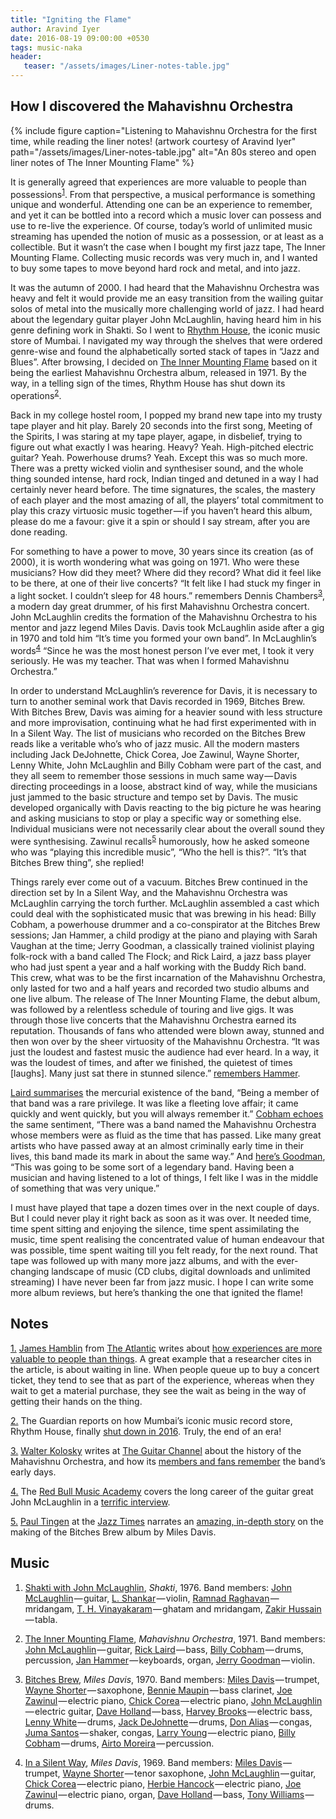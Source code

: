 ```yaml
---
title: "Igniting the Flame"
author: Aravind Iyer
date: 2016-08-19 09:00:00 +0530
tags: music-naka
header:
   teaser: "/assets/images/Liner-notes-table.jpg" 
---
```

## How I discovered the Mahavishnu Orchestra

{% include figure caption="Listening to Mahavishnu Orchestra for the first time, while reading the liner notes! (artwork courtesy of Aravind Iyer" path="/assets/images/Liner-notes-table.jpg" alt="An 80s stereo and open liner notes of The Inner Mounting Flame" %}

It is generally agreed that experiences are more valuable to people than possessions<sup>[1](#FT1)</sup><a name="FT1REF"></a>. From that perspective, a musical performance is something unique and wonderful. Attending one can be an experience to remember, and yet it can be bottled into a record which a music lover can possess and use to re-live the experience. Of course, today’s world of unlimited music streaming has upended the notion of music as a possession, or at least as a collectible. But it wasn’t the case when I bought my first jazz tape, The Inner Mounting Flame. Collecting music records was very much in, and I wanted to buy some tapes to move beyond hard rock and metal, and into jazz.

It was the autumn of 2000. I had heard that the Mahavishnu Orchestra was heavy and felt it would provide me an easy transition from the wailing guitar solos of metal into the musically more challenging world of jazz. I had heard about the legendary guitar player John McLaughlin, having heard him in his genre defining work in Shakti. So I went to [Rhythm House](http://www.rhythmhouse.in/), the iconic music store of Mumbai. I navigated my way through the shelves that were ordered genre-wise and found the alphabetically sorted stack of tapes in “Jazz and Blues”. After browsing, I decided on [The Inner Mounting Flame](https://en.wikipedia.org/wiki/The_Inner_Mounting_Flame) based on it being the earliest Mahavishnu Orchestra album, released in 1971. By the way, in a telling sign of the times, Rhythm House has shut down its operations<sup>[2](#FT2)</sup><a name="FT2REF"></a>.

Back in my college hostel room, I popped my brand new tape into my trusty tape player and hit play. Barely 20 seconds into the first song, Meeting of the Spirits, I was staring at my tape player, agape, in disbelief, trying to figure out what exactly I was hearing. Heavy? Yeah. High-pitched electric guitar? Yeah. Powerhouse drums? Yeah. Except this was so much more. There was a pretty wicked violin and synthesiser sound, and the whole thing sounded intense, hard rock, Indian tinged and detuned in a way I had certainly never heard before. The time signatures, the scales, the mastery of each player and the most amazing of all, the players’ total commitment to play this crazy virtuosic music together — if you haven’t heard this album, please do me a favour: give it a spin or should I say stream, after you are done reading.

For something to have a power to move, 30 years since its creation (as of 2000), it is worth wondering what was going on 1971. Who were these musicians? How did they meet? Where did they record? What did it feel like to be there, at one of their live concerts? “It felt like I had stuck my finger in a light socket. I couldn’t sleep for 48 hours.” remembers Dennis Chambers<sup>[3](#FT3)</sup><a name="FT3REF"></a>, a modern day great drummer, of his first Mahavishnu Orchestra concert. John McLaughlin credits the formation of the Mahavishnu Orchestra to his mentor and jazz legend Miles Davis. Davis took McLaughlin aside after a gig in 1970 and told him “It’s time you formed your own band”. In McLaughlin’s words<sup>[4](#FT4)</sup><a name="FT4REF"></a> “Since he was the most honest person I’ve ever met, I took it very seriously. He was my teacher. That was when I formed Mahavishnu Orchestra.”

In order to understand McLaughlin’s reverence for Davis, it is necessary to turn to another seminal work that Davis recorded in 1969, Bitches Brew. With Bitches Brew, Davis was aiming for a heavier sound with less structure and more improvisation, continuing what he had first experimented with in In a Silent Way. The list of musicians who recorded on the Bitches Brew reads like a veritable who’s who of jazz music. All the modern masters including Jack DeJohnette, Chick Corea, Joe Zawinul, Wayne Shorter, Lenny White, John McLaughlin and Billy Cobham were part of the cast, and they all seem to remember those sessions in much same way — Davis directing proceedings in a loose, abstract kind of way, while the musicians just jammed to the basic structure and tempo set by Davis. The music developed organically with Davis reacting to the big picture he was hearing and asking musicians to stop or play a specific way or something else. Individual musicians were not necessarily clear about the overall sound they were synthesising. Zawinul recalls<sup>[5](#FT5)</sup><a name="FT5REF"></a> humorously, how he asked someone who was “playing this incredible music”, “Who the hell is this?”. “It’s that Bitches Brew thing”, she replied!

Things rarely ever come out of a vacuum. Bitches Brew continued in the direction set by In a Silent Way, and the Mahavishnu Orchestra was McLaughlin carrying the torch further. McLaughlin assembled a cast which could deal with the sophisticated music that was brewing in his head: Billy Cobham, a powerhouse drummer and a co-conspirator at the Bitches Brew sessions; Jan Hammer, a child prodigy at the piano and playing with Sarah Vaughan at the time; Jerry Goodman, a classically trained violinist playing folk-rock with a band called The Flock; and Rick Laird, a jazz bass player who had just spent a year and a half working with the Buddy Rich band. This crew, what was to be the first incarnation of the Mahavishnu Orchestra, only lasted for two and a half years and recorded two studio albums and one live album. The release of The Inner Mounting Flame, the debut album, was followed by a relentless schedule of touring and live gigs. It was through those live concerts that the Mahavishnu Orchestra earned its reputation. Thousands of fans who attended were blown away, stunned and then won over by the sheer virtuosity of the Mahavishnu Orchestra. “It was just the loudest and fastest music the audience had ever heard. In a way, it was the loudest of times, and after we finished, the quietest of times [laughs]. Many just sat there in stunned silence.” [remembers Hammer](http://www.guitar-channel.com/rich_murray/mahavishnu-orchestra-40th-anniversary.html).

[Laird summarises](http://www.guitar-channel.com/rich_murray/mahavishnu-orchestra-40th-anniversary.html) the mercurial existence of the band, “Being a member of that band was a rare privilege. It was like a fleeting love affair; it came quickly and went quickly, but you will always remember it.” [Cobham echoes](http://www.guitar-channel.com/rich_murray/mahavishnu-orchestra-40th-anniversary.html) the same sentiment, “There was a band named the Mahavishnu Orchestra whose members were as fluid as the time that has passed. Like many great artists who have passed away at an almost criminally early time in their lives, this band made its mark in about the same way.” And [here’s Goodman](http://www.guitar-channel.com/rich_murray/mahavishnu-orchestra-40th-anniversary.html), “This was going to be some sort of a legendary band. Having been a musician and having listened to a lot of things, I felt like I was in the middle of something that was very unique.”

I must have played that tape a dozen times over in the next couple of days. But I could never play it right back as soon as it was over. It needed time, time spent sitting and enjoying the silence, time spent assimilating the music, time spent realising the concentrated value of human endeavour that was possible, time spent waiting till you felt ready, for the next round. That tape was followed up with many more jazz albums, and with the ever-changing landscape of music (CD clubs, digital downloads and unlimited streaming) I have never been far from jazz music. I hope I can write some more album reviews, but here’s thanking the one that ignited the flame!

## Notes
<a name="FT1"></a>[1.](#FT1REF) [James Hamblin](https://www.theatlantic.com/author/james-hamblin/) from [The Atlantic](https://www.theatlantic.com/) writes about [how experiences are more valuable to people than things](https://www.theatlantic.com/business/archive/2014/10/buy-experiences/381132/). A great example that a researcher cites in the article, is about waiting in line. When people queue up to buy a concert ticket, they tend to see that as part of the experience, whereas when they wait to get a material purchase, they see the wait as being in the way of getting their hands on the thing.

<a name="FT2"></a>[2.](#FT2REF) The Guardian reports on how Mumbai’s iconic music record store, Rhythm House, finally [shut down in 2016](https://www.theguardian.com/travel/2016/feb/08/mumbai-rhythm-house-record-shop-to-close-down). Truly, the end of an era!

<a name="FT3"></a>[3.](#FT3REF) [Walter Kolosky](http://www.walterkolosky.com/) writes at [The Guitar Channel](http://www.guitar-channel.com/rich_murray/) about the history of the Mahavishnu Orchestra, and how its [members and fans remember](http://www.guitar-channel.com/rich_murray/mahavishnu-orchestra-40th-anniversary.html) the band’s early days.

<a name="FT4"></a>[4.](#FT4REF) The [Red Bull Music Academy](http://www.redbullmusicacademy.com/about) covers the long career of the guitar great John McLaughlin in a [terrific interview](http://daily.redbullmusicacademy.com/2015/02/john-mclaughlin-interview).

<a name="FT5"></a>[5.](#FT5REF) [Paul Tingen](http://www.miles-beyond.com/biog.htm) at the [Jazz Times](https://jazztimes.com/) narrates an [amazing, in-depth story](https://jazztimes.com/features/miles-davis-and-the-making-of-bitches-brew-sorcerers-brew/) on the making of the Bitches Brew album by Miles Davis.

## Music
1. [Shakti with John McLaughlin](https://en.wikipedia.org/wiki/Shakti_%28Shakti_album%29), *Shakti*, 1976. Band members: [John McLaughlin](https://en.wikipedia.org/wiki/John_McLaughlin_%28musician%29) — guitar, [L. Shankar](https://en.wikipedia.org/wiki/L._Shankar) — violin, [Ramnad Raghavan](https://en.wikipedia.org/wiki/Ramnad_Raghavan) — mridangam, [T. H. Vinayakaram](https://en.wikipedia.org/wiki/T._H._Vinayakaram) — ghatam and mridangam, [Zakir Hussain](https://en.wikipedia.org/wiki/Zakir_Hussain_%28musician%29) — tabla.

2. [The Inner Mounting Flame](https://en.wikipedia.org/wiki/The_Inner_Mounting_Flame), *Mahavishnu Orchestra*, 1971. Band members: [John McLaughlin](https://en.wikipedia.org/wiki/John_McLaughlin_%28musician%29) — guitar, [Rick Laird](https://en.wikipedia.org/wiki/Rick_Laird) — bass, [Billy Cobham](https://en.wikipedia.org/wiki/Billy_Cobham) — drums, percussion, [Jan Hammer](https://en.wikipedia.org/wiki/Jan_Hammer) — keyboards, organ, [Jerry Goodman](https://en.wikipedia.org/wiki/Jerry_Goodman) — violin.

3. [Bitches Brew](https://en.wikipedia.org/wiki/Bitches_Brew), *Miles Davis*, 1970. Band members: [Miles Davis](https://en.wikipedia.org/wiki/Miles_Davis) — trumpet, [Wayne Shorter](https://en.wikipedia.org/wiki/Wayne_Shorter) — saxophone, [Bennie Maupin](https://en.wikipedia.org/wiki/Bennie_Maupin) — bass clarinet, [Joe Zawinul](https://en.wikipedia.org/wiki/Joe_Zawinul) — electric piano, [Chick Corea](https://en.wikipedia.org/wiki/Chick_Corea) — electric piano, [John McLaughlin](https://en.wikipedia.org/wiki/John_McLaughlin_%28musician%29) — electric guitar, [Dave Holland](https://en.wikipedia.org/wiki/Dave_Holland) — bass, [Harvey Brooks](https://en.wikipedia.org/wiki/Harvey_Brooks_%28bassist%29) — electric bass, [Lenny White](https://en.wikipedia.org/wiki/Lenny_White) — drums, [Jack DeJohnette](https://en.wikipedia.org/wiki/Jack_DeJohnette) — drums, [Don Alias](https://en.wikipedia.org/wiki/Don_Alias) — congas, [Juma Santos](https://en.wikipedia.org/wiki/Juma_Santos) — shaker, congas, [Larry Young](https://en.wikipedia.org/wiki/Larry_Young_%28jazz%29) — electric piano, [Billy Cobham](https://en.wikipedia.org/wiki/Billy_Cobham) — drums, [Airto Moreira](https://en.wikipedia.org/wiki/Airto_Moreira) — percussion.

4. [In a Silent Way](https://en.wikipedia.org/wiki/In_a_Silent_Way), *Miles Davis*, 1969. Band members: [Miles Davis](https://en.wikipedia.org/wiki/Miles_Davis) — trumpet, [Wayne Shorter](https://en.wikipedia.org/wiki/Wayne_Shorter) — tenor saxophone, [John McLaughlin](https://en.wikipedia.org/wiki/John_McLaughlin_%28musician%29) — guitar, [Chick Corea](https://en.wikipedia.org/wiki/Chick_Corea) — electric piano, [Herbie Hancock](https://en.wikipedia.org/wiki/Herbie_Hancock) — electric piano, [Joe Zawinul](https://en.wikipedia.org/wiki/Joe_Zawinul) — electric piano, organ, [Dave Holland](https://en.wikipedia.org/wiki/Dave_Holland) — bass, [Tony Williams](https://en.wikipedia.org/wiki/Tony_Williams_%28drummer%29) — drums.

